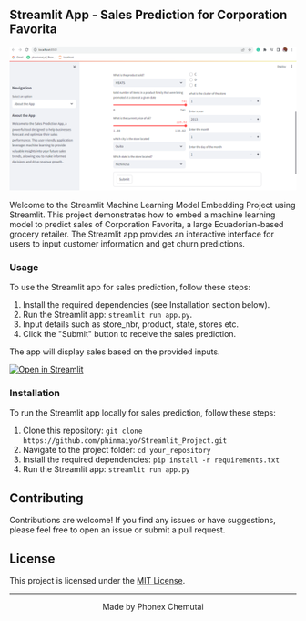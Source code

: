 ## Streamlit App - Sales Prediction for Corporation Favorita
<p align="center">
  <img src="Image/streamlit.png" alt="Logo" width="800">
</p>
Welcome to the Streamlit Machine Learning Model Embedding Project using Streamlit. This project demonstrates how to embed a machine learning model to predict sales of Corporation Favorita, a large Ecuadorian-based grocery retailer. The Streamlit app provides an interactive interface for users to input customer information and get churn predictions.

### Usage

To use the Streamlit app for sales prediction, follow these steps:

1. Install the required dependencies (see Installation section below).
2. Run the Streamlit app: `streamlit run app.py`.
3. Input details such as store_nbr, product, state, stores etc.
4. Click the "Submit" button to receive the sales prediction.

The app will display sales based on the provided inputs.

[![Open in Streamlit](https://static.streamlit.io/badges/streamlit_badge_black_white.svg)](http://localhost:8502/)

### Installation

To run the Streamlit app locally for sales prediction, follow these steps:

1. Clone this repository: `git clone https://github.com/phinmaiyo/Streamlit_Project.git`
2. Navigate to the project folder: `cd your_repository`
3. Install the required dependencies: `pip install -r requirements.txt`
4. Run the Streamlit app: `streamlit run app.py`

## Contributing

Contributions are welcome! If you find any issues or have suggestions, please feel free to open an issue or submit a pull request.

## License

This project is licensed under the [MIT License](LICENSE).

---

<p align="center">
  Made by Phonex Chemutai
</p>